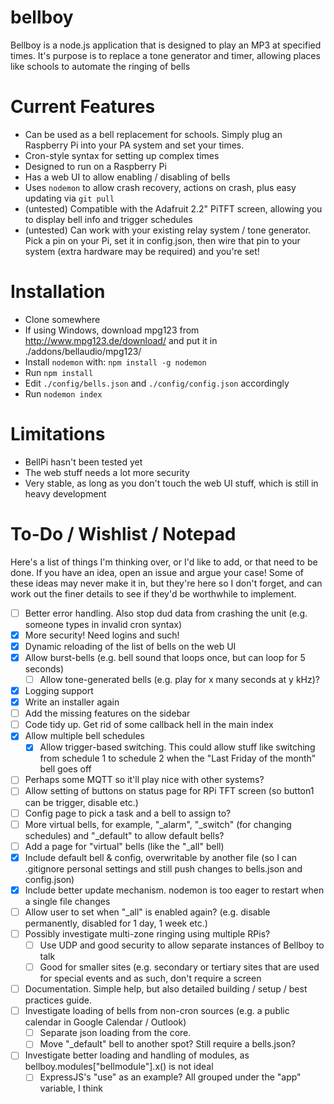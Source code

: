 bellboy
=======

Bellboy is a node.js application that is designed to play an MP3 at specified times. It's purpose is to replace a tone generator and timer, allowing places like schools to automate the ringing of bells

Current Features
================

 - Can be used as a bell replacement for schools. Simply plug an Raspberry Pi into your PA system and set your times.
 - Cron-style syntax for setting up complex times
 - Designed to run on a Raspberry Pi
 - Has a web UI to allow enabling / disabling of bells
 - Uses `nodemon` to allow crash recovery, actions on crash, plus easy updating via `git pull`
 - (untested) Compatible with the Adafruit 2.2" PiTFT screen, allowing you to display bell info and trigger schedules
 - (untested) Can work with your existing relay system / tone generator. Pick a pin on your Pi, set it in config.json, then wire that pin to your system (extra hardware may be required) and you're set!

Installation
============

 - Clone somewhere
 - If using Windows, download mpg123 from http://www.mpg123.de/download/ and put it in ./addons/bellaudio/mpg123/
 - Install `nodemon` with: `npm install -g nodemon`
 - Run `npm install`
 - Edit `./config/bells.json` and `./config/config.json` accordingly
 - Run `nodemon index`

Limitations
===========

 - BellPi hasn't been tested yet
 - The web stuff needs a lot more security
 - Very stable, as long as you don't touch the web UI stuff, which is still in heavy development

To-Do / Wishlist / Notepad
==========================

Here's a list of things I'm thinking over, or I'd like to add, or that need to be done. If you have an idea, open an issue and argue your case! Some of these ideas may never make it in, but they're here so I don't forget, and can work out the finer details to see if they'd be worthwhile to implement.

 - [ ] Better error handling. Also stop dud data from crashing the unit (e.g. someone types in invalid cron syntax)
 - [x] More security! Need logins and such!
 - [x] Dynamic reloading of the list of bells on the web UI
 - [x] Allow burst-bells (e.g. bell sound that loops once, but can loop for 5 seconds)
   - [ ] Allow tone-generated bells (e.g. play for x many seconds at y kHz)?
 - [x] Logging support
 - [x] Write an installer again
 - [ ] Add the missing features on the sidebar
 - [ ] Code tidy up. Get rid of some callback hell in the main index
 - [x] Allow multiple bell schedules
   - [x] Allow trigger-based switching. This could allow stuff like switching from schedule 1 to schedule 2 when the "Last Friday of the month" bell goes off
 - [ ] Perhaps some MQTT so it'll play nice with other systems?
 - [ ] Allow setting of buttons on status page for RPi TFT screen (so button1 can be trigger, disable etc.)
  - [ ] Config page to pick a task and a bell to assign to?
 - [ ] More virtual bells, for example, "\_alarm", "\_switch" (for changing schedules) and "\_default" to allow default bells?
  - [ ] Add a page for "virtual" bells (like the "\_all" bell)
 - [x] Include default bell & config, overwritable by another file (so I can .gitignore personal settings and still push changes to bells.json and config.json)
 - [x] Include better update mechanism. nodemon is too eager to restart when a single file changes
 - [ ] Allow user to set when "\_all" is enabled again? (e.g. disable permanently, disabled for 1 day, 1 week etc.)
 - [ ] Possibly investigate multi-zone ringing using multiple RPis?
   - [ ] Use UDP and good security to allow separate instances of Bellboy to talk
   - [ ] Good for smaller sites (e.g. secondary or tertiary sites that are used for special events and as such, don't require a screen
 - [ ] Documentation. Simple help, but also detailed building / setup / best practices guide.
 - [ ] Investigate loading of bells from non-cron sources (e.g. a public calendar in Google Calendar / Outlook)
   - [ ] Separate json loading from the core.
   - [ ] Move "\_default" bell to another spot? Still require a bells.json?
 - [ ] Investigate better loading and handling of modules, as bellboy.modules["bellmodule"].x() is not ideal
   - [ ] ExpressJS's "use" as an example? All grouped under the "app" variable, I think
